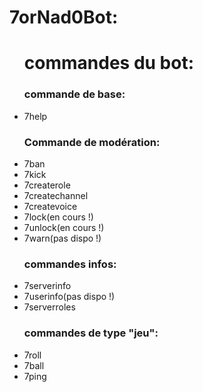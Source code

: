 # 7orNad0Bot:

<ul>
  <h1>commandes du bot:</h1>
  <h3>commande de base:</h3>
  <li>7help</li>
  <h3>Commande de modération:</h3>
  <li>7ban</li>
  <li>7kick</li>
  <li>7createrole</li>
  <li>7createchannel</li>
  <li>7createvoice</li>
  <li>7lock(en cours !)</li>
  <li>7unlock(en cours !)</li>
  <li>7warn(pas dispo !)</li>
  <h3>commandes infos:</h3>
  <li>7serverinfo</li>
  <li>7userinfo(pas dispo !)</li>
  <li>7serverroles</li>
  <h3>commandes de type "jeu":</h3>
  <li>7roll</li>
  <li>7ball</li>
  <li>7ping</li>
</ul>
